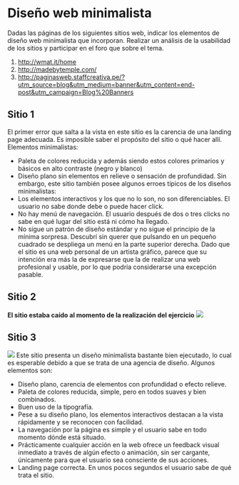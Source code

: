 # Diseño web minimalista

Dadas las páginas de los siguientes sitios web, indicar los elementos de diseño web minimalista que incorporan.
Realizar un análisis de la usabilidad de los sitios y participar en el foro que sobre el tema.

1. http://wmat.it/home
2. http://madebytemple.com/
3. http://paginasweb.staffcreativa.pe/?utm_source=blog&utm_medium=banner&utm_content=end-post&utm_campaign=Blog%20Banners

## Sitio 1
El primer error que salta a la vista en este sitio es la carencia de una landing page adecuada. Es imposible saber el propósito del sitio o qué hacer allí.
Elementos minimalistas:
* Paleta de colores reducida y además siendo estos colores primarios y básicos en alto contraste (negro y blanco)
* Diseño plano sin elementos en relieve o sensación de profundidad.
Sin embargo, este sitio también posee algunos erroes típicos de los diseños minimalistas:
* Los elementos interactivos y los que no lo son, no son diferenciables. El usuario no sabe donde debe o puede hacer click.
* No hay menú de navegación. El usuario después de dos o tres clicks no sabe en qué lugar del sitio está ni cómo ha llegado.
* No sigue un patrón de diseño estándar y no sigue el principio de la mínima sorpresa. Descubrí sin querer que pulsando en un pequeño cuadrado se despliega un menú en la parte
superior derecha.
Dado que el sitio es una web personal de un artista gráfico, parece que su intención era más la de expresarse que la de realizar una web profesional y usable, por lo que podría
considerarse una excepción pasable.

## Sitio 2
**El sitio estaba caído al momento de la realización del ejercicio**
![](https://i.ibb.co/NjSSq6p/image.png)

## Sitio 3
![](https://i.ibb.co/bb5fHcw/image.png)
Este sitio presenta un diseño minimalista bastante bien ejecutado, lo cual es esperable debido a que se trata de una agencia de diseño. Algunos elementos son:
* Diseño plano, carencia de elementos con profundidad o efecto relieve.
* Paleta de colores reducida, simple, pero en todos suaves y bien combinados.
* Buen uso de la tipografía.
* Pese a su diseño plano, los elementos interactivos destacan a la vista rápidamente y se reconocen con facilidad.
* La navegación por la página es simple y el usuario sabe en todo momento dónde está situado.
* Prácticamente cualquier acción en la web ofrece un feedback visual inmediato a través de algún efecto o animación, sin ser cargante, únicamente
para que el usuario sea consciente de sus acciones.
* Landing page correcta. En unos pocos segundos el usuario sabe de qué trata el sitio.
